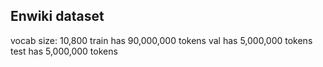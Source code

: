 Enwiki dataset
-----------------

vocab size: 10,800
train has 90,000,000 tokens
val has 5,000,000 tokens
test has 5,000,000 tokens